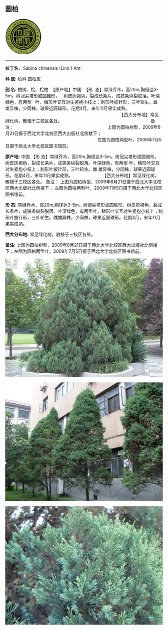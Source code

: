 ## 圆柏

![西北大学校园网络植物志](../JPG/nwu.gif)

---

**拉丁名:**  _Sabina chinensis (Linn.) Ant _

**科 属:** 柏科 圆柏属

**别 名:** 柏树、桧、桧柏
 【原产地】中国
 【形  态】常绿乔木，高20m,胸径达3-5m。树冠尖塔形或圆锥形，
  树皮灰褐色，裂成长条片，成狭条纵裂脱落。叶深绿色，有两型
  叶，鳞形叶交互对生紧抱小枝上；刺形叶披针形，三叶轮生。雌
  雄异株，少同株，球果近圆球形。花期4月，来年11月果实成熟。
　
　
　
　
　
                                                                      【西大分布地】常见绿化树，散植于三校区各处。
                                                                       备注：
                                                                           上图为圆柏树型，2009年8月21日摄于西北大学北校区西大出版社北侧楼下；
                                                                           左图为圆柏两型叶，2009年7月5日摄于西北大学北校区图书馆前。    

**原产地:** 中国
【形 态】常绿乔木，高20m,胸径达3-5m。树冠尖塔形或圆锥形，
 树皮灰褐色，裂成长条片，成狭条纵裂脱落。叶深绿色，有两型
 叶，鳞形叶交互对生紧抱小枝上；刺形叶披针形，三叶轮生。雌
 雄异株，少同株，球果近圆球形。花期4月，来年11月果实成熟。
　
　
　
　
　
 【西大分布地】常见绿化树，散植于三校区各处。
 备注：
 上图为圆柏树型，2009年8月21日摄于西北大学北校区西大出版社北侧楼下；
 左图为圆柏两型叶，2009年7月5日摄于西北大学北校区图书馆前。 

**形  态:** 常绿乔木，高20m,胸径达3-5m。树冠尖塔形或圆锥形，树皮灰褐色，裂成长条片，成狭条纵裂脱落。叶深绿色，有两型叶，鳞形叶交互对生紧抱小枝上；刺形叶披针形，三叶轮生。雌雄异株，少同株，球果近圆球形。花期4月，来年11月果实成熟。　　　　　

**西大分布地:** 常见绿化树，散植于三校区各处。 

**备注:** 上图为圆柏树型，2009年8月21日摄于西北大学北校区西大出版社北侧楼下；左图为圆柏两型叶，2009年7月5日摄于西北大学北校区图书馆前。

![圆柏](../JPG/圆柏.JPG) 

![圆柏](../JPG/圆柏1.JPG) 

![圆柏](../JPG/圆柏两型叶.JPG) 

